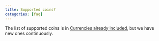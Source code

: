 ```yaml
---
title: Supported coins?
categories: [faq]
---
```


The list of supported coins is in [Currencies already included](/docs/cryptos_included/), but we have new ones continuously.
